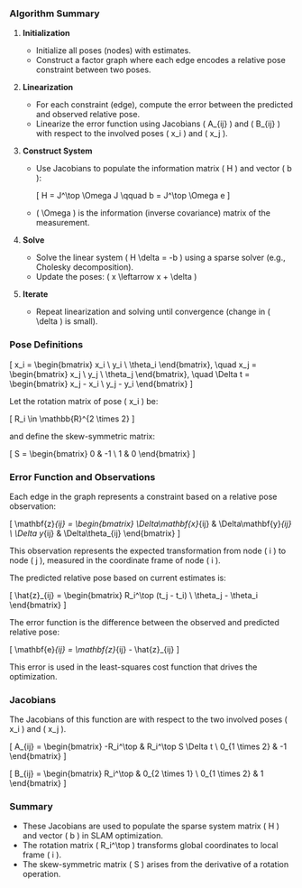 ### Algorithm Summary

1. **Initialization**

   - Initialize all poses (nodes) with estimates.
   - Construct a factor graph where each edge encodes a relative pose constraint between two poses.

2. **Linearization**

   - For each constraint (edge), compute the error between the predicted and observed relative pose.
   - Linearize the error function using Jacobians \( A_{ij} \) and \( B_{ij} \) with respect to the involved poses \( x_i \) and \( x_j \).

3. **Construct System**

   - Use Jacobians to populate the information matrix \( H \) and vector \( b \):

     \[
     H = J^\top \Omega J \qquad b = J^\top \Omega e
     \]

   - \( \Omega \) is the information (inverse covariance) matrix of the measurement.

4. **Solve**

   - Solve the linear system \( H \delta = -b \) using a sparse solver (e.g., Cholesky decomposition).
   - Update the poses: \( x \leftarrow x + \delta \)

5. **Iterate**

   - Repeat linearization and solving until convergence (change in \( \delta \) is small).

### Pose Definitions

\[
x_i = \begin{bmatrix} 
x_i \\ 
y_i \\ 
\theta_i 
\end{bmatrix},
\quad
x_j = \begin{bmatrix} 
x_j \\ 
y_j \\ 
\theta_j 
\end{bmatrix}, 
\quad
\Delta t = \begin{bmatrix} 
x_j - x_i \\ 
y_j - y_i 
\end{bmatrix}
\]

Let the rotation matrix of pose \( x_i \) be:

\[
R_i \in \mathbb{R}^{2 \times 2}
\]

and define the skew-symmetric matrix:

\[
S = \begin{bmatrix}
0 & -1 \\
1 & 0
\end{bmatrix}
\]

### Error Function and Observations

Each edge in the graph represents a constraint based on a relative pose observation:

\[
\mathbf{z}_{ij} = 
\begin{bmatrix} 
\Delta\mathbf{x}_{ij} & \Delta\mathbf{y}_{ij} \\ 
\Delta y_{ij} & \Delta\theta_{ij} 
\end{bmatrix}
\]

This observation represents the expected transformation from node \( i \) to node \( j \), measured in the coordinate frame of node \( i \).

The predicted relative pose based on current estimates is:

\[
\hat{z}_{ij} = \begin{bmatrix} 
R_i^\top (t_j - t_i) \\ 
\theta_j - \theta_i 
\end{bmatrix}
\]

The error function is the difference between the observed and predicted relative pose:

\[
\mathbf{e}_{ij} = \mathbf{z}_{ij} - \hat{z}_{ij}
\]

This error is used in the least-squares cost function that drives the optimization.

### Jacobians

The Jacobians of this function are with respect to the two involved poses \( x_i \) and \( x_j \).

\[
A_{ij} =
\begin{bmatrix}
-R_i^\top & R_i^\top S \Delta t \\
0_{1 \times 2} & -1
\end{bmatrix}
\]

\[
B_{ij} =
\begin{bmatrix}
R_i^\top & 0_{2 \times 1} \\
0_{1 \times 2} & 1
\end{bmatrix}
\]

### Summary

- These Jacobians are used to populate the sparse system matrix \( H \) and vector \( b \) in SLAM optimization.
- The rotation matrix \( R_i^\top \) transforms global coordinates to local frame \( i \).
- The skew-symmetric matrix \( S \) arises from the derivative of a rotation operation.
